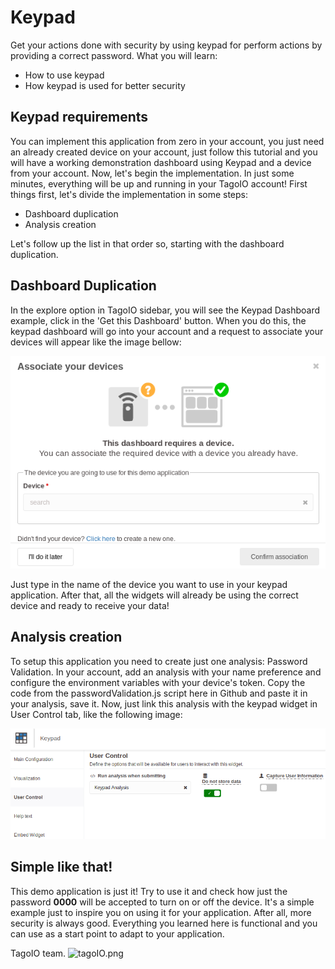 # Keypad
Get your actions done with security by using keypad for perform actions by providing a correct password. What you will learn:
- How to use keypad
- How keypad is used for better security

## Keypad requirements
You can implement this application from zero in your account, you just need an already created device on your account, just follow this tutorial and you will have a working demonstration dashboard using Keypad and a device from your account. Now, let's begin the implementation. In just some minutes, everything will be up and running in your TagoIO account! First things first, let's divide the implementation in some steps:

- Dashboard duplication
- Analysis creation

Let's follow up the list in that order so, starting with the dashboard duplication.

## Dashboard Duplication 
In the explore option in TagoIO sidebar, you will see the Keypad Dashboard example, click in the 'Get this Dashboard' button. When you do this, the keypad dashboard will go into your account and a request to associate your devices will appear like the image bellow:

![dashboardDuplication.png](/images/keypad_distribute.png)

Just type in the name of the device you want to use in your keypad application. After that, all the widgets will already be using the correct device and ready to receive your data!

## Analysis creation
To setup this application you need to create just one analysis: Password Validation. In your account, add an analysis with your name preference and configure the environment variables with your device's token. Copy the code from the passwordValidation.js script here in Github and paste it in your analysis, save it. Now, just link this analysis with the keypad widget in User Control tab, like the following image:

![keypad_link.png](/images/keypad_usercontrol.png)

## Simple like that!
This demo application is just it! Try to use it and check how just the password **0000** will be accepted to turn on or off the device. It's a simple example just to inspire you on using it for your application. After all, more security is always good. Everything you learned here is functional and you can use as a start point to adapt to your application.

TagoIO team. ![tagoIO.png](https://admin.tago.io/favicon-16x16.png?v=jw7PBgLGRl)
